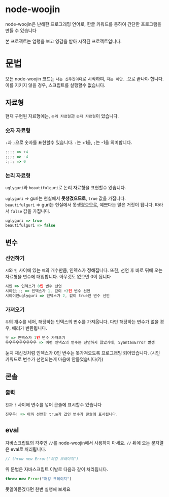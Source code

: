 # node-woojin
node-woojin은 난해한 프로그래밍 언어로, 한글 키워드를 통하여 간단한 프로그램을 만들 수 있습니다

본 프로젝트는 엄랭을 보고 영감을 받아 시작된 프로젝트입니다.

# 문법
모든 node-woojin 코드는 `나는 신우진이다`로 시작하여, `저는 이만..`으로 끝나야 합니다. 이를 지키지 않을 경우, 스크립트를 실행할수 없습니다.

## 자료형
현재 구현된 자료형에는, `논리 자료형`과 `숫자 자료형`이 있습니다.

### 숫자 자료형
`:`과 `;`으로 숫자를 표현할수 있습니다. `:`는 +1을, `;`는 -1을 의미합니다.
```js
:::: => +4
;;;; => -4
:;:; => 0
```

### 논리 자료형
`uglyguri`와 `beautifulguri`로 논리 자료형을 표현할수 있습니다.<br>

`uglyguri` => guri는 현실에서 **못생겼으므로**, `true` 값을 가집니다.<br>
`beautifulguri` => guri는 현실에서 못생겼으므로, 예쁘다는 말은 거짓이 됩니다. 따라서 `false` 값을 가집니다.
```js
uglyguri => true
beautifulguri => false
```

## 변수

### 선언하기
`시`와 `인` 사이에 있는 `이`의 개수만큼, 인덱스가 정해집니다. 또한, 선언 후 바로 뒤에 오는 자료형을 변수에 대입합니다. 아무것도 없으면 0이 됩니다<br>
```js
시인 => 인덱스가 0인 변수 선언
시이인;;; => 인덱스가 1, 값이 +3인 변수 선언
시이이인uglyguri => 인덱스가 2, 값이 true인 변수 선언
```

### 가져오기
`우`의 개수를 세어, 해당하는 인덱스의 변수를 가져옵니다. 다만 해당하는 변수가 없을 경우, 에러가 반환됩니다.
```js
우 => 인덱스가 1인 변수 가져오기
우우우우우우우우우 => 이런 인덱스의 변수는 선언하지 않았기에, SyantaxError 발생
```
눈치 채신것처럼 인덱스가 0인 변수는 못가져오도록 프로그래밍 되어있습니다. (시인 키워드로 변수가 선언되는게 마음에 안들었습니다(?))

## 콘솔
### 출력
`진`과 `!` 사이에 변수를 넣어 콘솔에 표시할수 있습니다
```js
진우우! => 아까 선언한 true가 값인 변수가 콘솔에 표시됩니다.
```

## eval
자바스크립트의 각주인 `//`를 node-woojin에서 사용하지 마세요. `//` 뒤에 오는 문자열은 eval로 처리됩니다.
```js
// throw new Error("퍼킹 크레이지")
```
위 문법은 자바스크립트 이발로 다음과 같이 처리됩니다.
```js
throw new Error("퍼킹 크레이지")
```
못알아듣겠다면 한번 실행해 보세요
